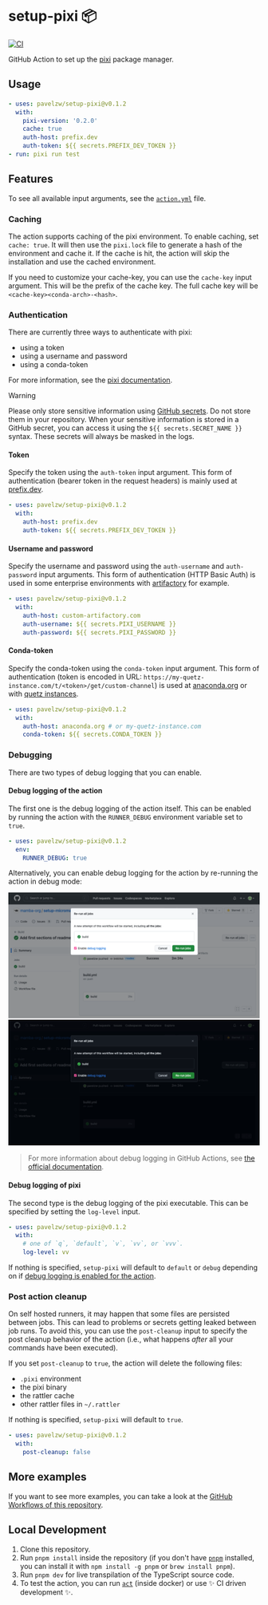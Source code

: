 # setup-pixi 📦

[![CI](https://github.com/pavelzw/setup-pixi/actions/workflows/test.yml/badge.svg)](https://github.com/pavelzw/setup-pixi/actions/workflows/test.yml)

GitHub Action to set up the [pixi](https://github.com/prefix-dev/pixi) package manager.

## Usage

```yml
- uses: pavelzw/setup-pixi@v0.1.2
  with:
    pixi-version: '0.2.0'
    cache: true
    auth-host: prefix.dev
    auth-token: ${{ secrets.PREFIX_DEV_TOKEN }}
- run: pixi run test
```

## Features

To see all available input arguments, see the [`action.yml`](action.yml) file.

### Caching

The action supports caching of the pixi environment. To enable caching, set `cache: true`.
It will then use the `pixi.lock` file to generate a hash of the environment and cache it.
If the cache is hit, the action will skip the installation and use the cached environment.

If you need to customize your cache-key, you can use the `cache-key` input argument.
This will be the prefix of the cache key. The full cache key will be `<cache-key><conda-arch>-<hash>`.

### Authentication

There are currently three ways to authenticate with pixi:

- using a token
- using a username and password
- using a conda-token

For more information, see the [pixi documentation](https://prefix.dev/docs/pixi/authentication).

> [!WARNING]
> Please only store sensitive information using [GitHub secrets](https://docs.github.com/en/actions/security-guides/using-secrets-in-github-actions). Do not store them in your repository.
> When your sensitive information is stored in a GitHub secret, you can access it using the `${{ secrets.SECRET_NAME }}` syntax.
> These secrets will always be masked in the logs.

#### Token

Specify the token using the `auth-token` input argument.
This form of authentication (bearer token in the request headers) is mainly used at [prefix.dev](https://prefix.dev).

```yml
- uses: pavelzw/setup-pixi@v0.1.2
  with:
    auth-host: prefix.dev
    auth-token: ${{ secrets.PREFIX_DEV_TOKEN }}
```

#### Username and password

Specify the username and password using the `auth-username` and `auth-password` input arguments.
This form of authentication (HTTP Basic Auth) is used in some enterprise environments with [artifactory](https://jfrog.com/artifactory) for example.

```yml
- uses: pavelzw/setup-pixi@v0.1.2
  with:
    auth-host: custom-artifactory.com
    auth-username: ${{ secrets.PIXI_USERNAME }}
    auth-password: ${{ secrets.PIXI_PASSWORD }}
```

#### Conda-token

Specify the conda-token using the `conda-token` input argument.
This form of authentication (token is encoded in URL: `https://my-quetz-instance.com/t/<token>/get/custom-channel`) is used at [anaconda.org](https://anaconda.org) or with [quetz instances](https://github.com/mamba-org/quetz).

```yml
- uses: pavelzw/setup-pixi@v0.1.2
  with:
    auth-host: anaconda.org # or my-quetz-instance.com
    conda-token: ${{ secrets.CONDA_TOKEN }}
```

### Debugging

There are two types of debug logging that you can enable.

#### Debug logging of the action

The first one is the debug logging of the action itself.
This can be enabled by running the action with the `RUNNER_DEBUG` environment variable set to `true`.

```yml
- uses: pavelzw/setup-pixi@v0.1.2
  env:
    RUNNER_DEBUG: true
```

Alternatively, you can enable debug logging for the action by re-running the action in debug mode:

![Re-run in debug mode](.github/assets/enable-debug-logging-light.png#gh-light-mode-only)
![Re-run in debug mode](.github/assets/enable-debug-logging-dark.png#gh-dark-mode-only)

> For more information about debug logging in GitHub Actions, see [the official documentation](https://docs.github.com/en/actions/monitoring-and-troubleshooting-workflows/enabling-debug-logging).

#### Debug logging of pixi

The second type is the debug logging of the pixi executable.
This can be specified by setting the `log-level` input.

```yml
- uses: pavelzw/setup-pixi@v0.1.2
  with:
    # one of `q`, `default`, `v`, `vv`, or `vvv`.
    log-level: vv
```

If nothing is specified, `setup-pixi` will default to `default` or `debug` depending on if [debug logging is enabled for the action](#debug-logging-of-the-action).

### Post action cleanup

On self hosted runners, it may happen that some files are persisted between jobs.
This can lead to problems or secrets getting leaked between job runs.
To avoid this, you can use the `post-cleanup` input to specify the post cleanup behavior of the action (i.e., what happens _after_ all your commands have been executed).

If you set `post-cleanup` to `true`, the action will delete the following files:

- `.pixi` environment
- the pixi binary
- the rattler cache
- other rattler files in `~/.rattler`

If nothing is specified, `setup-pixi` will default to `true`.

```yml
- uses: pavelzw/setup-pixi@v0.1.2
  with:
    post-cleanup: false
```

## More examples

If you want to see more examples, you can take a look at the [GitHub Workflows of this repository](.github/workflows/test.yml).

## Local Development

1. Clone this repository.
1. Run `pnpm install` inside the repository (if you don't have [`pnpm`](https://github.com/pnpm/pnpm) installed, you can install it with `npm install -g pnpm` or `brew install pnpm`).
1. Run `pnpm dev` for live transpilation of the TypeScript source code.
1. To test the action, you can run [`act`](https://github.com/nektos/act) (inside docker) or use :sparkles: CI driven development :sparkles:.
